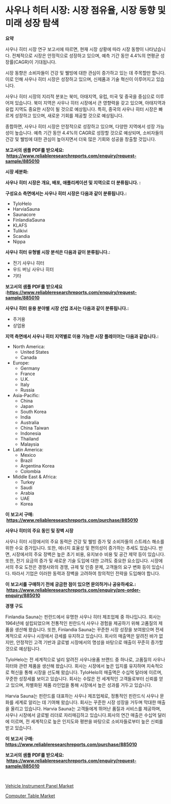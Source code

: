 <p><h1>사우나 히터 시장: 시장 점유율, 시장 동향 및 미래 성장 탐색</h1></p><p><strong>요약</strong></p>
<p><p>사우나 히터 시장 연구 보고서에 따르면, 현재 시장 상황에 따라 시장 동향이 나타났습니다. 전체적으로 시장은 안정적으로 성장하고 있으며, 예측 기간 동안 4.4%의 연평균 성장률(CAGR)이 기대됩니다.</p><p>시장 동향은 소비자들이 건강 및 웰빙에 대한 관심이 증가하고 있는 데 주목할만 합니다. 이로 인해 사우나 히터 시장은 성장하고 있으며, 신제품과 기술 혁신이 이루어지고 있습니다.</p><p>사우나 히터 시장의 지리적 분포는 북미, 아태지역, 유럽, 미국 및 중국을 중심으로 이루어져 있습니다. 북미 지역은 사우나 히터 시장에서 큰 영향력을 갖고 있으며, 아태지역과 유럽 지역도 중요한 시장이 될 것으로 예상됩니다. 특히, 중국의 사우나 히터 시장은 빠르게 성장하고 있으며, 새로운 기회를 제공할 것으로 예상됩니다.</p><p>종합하면, 사우나 히터 시장은 안정적으로 성장하고 있으며, 다양한 지역에서 성장 가능성이 높습니다. 예측 기간 동안 4.4%의 CAGR로 성장할 것으로 예상되며, 소비자들의 건강 및 웰빙에 대한 관심이 높아지면서 더욱 많은 기회와 성공을 창출할 것입니다.</p></p>
<p><strong>보고서의 샘플 PDF를 받으세요: &nbsp;<a href="https://www.reliableresearchreports.com/enquiry/request-sample/885010">https://www.reliableresearchreports.com/enquiry/request-sample/885010</a></strong></p>
<p><strong>시장 세분화:</strong></p>
<p><strong> 사우나 히터 시장은 개요, 배포, 애플리케이션 및 지역으로 더 분류됩니다. :</strong></p>
<p><strong>구성요소 측면에서는 사우나 히터 시장은 다음과 같이 분류됩니다.:</strong></p>
<p><ul><li>TyloHelo</li><li>HarviaSauna</li><li>Saunacore</li><li>FinlandiaSauna</li><li>KLAFS</li><li>Tulikivi</li><li>Scandia</li><li>Nippa</li></ul></p>
<p><strong> 사우나 히터 유형별 시장 분석은 다음과 같이 분류됩니다.:</strong></p>
<p><ul><li>전기 사우나 히터</li><li>우드 버닝 사우나 히터</li><li>기타</li></ul></p>
<p><strong>보고서의 샘플 PDF를 받으세요 :<a href="https://www.reliableresearchreports.com/enquiry/request-sample/885010">https://www.reliableresearchreports.com/enquiry/request-sample/885010</a></strong></p>
<p><strong> 사우나 히터 응용 분야별 시장 산업 조사는 다음과 같이 분류됩니다.:</strong></p>
<p><ul><li>주거용</li><li>상업용</li></ul></p>
<p><strong>지역 측면에서 사우나 히터 지역별로 이용 가능한 시장 플레이어는 다음과 같습니다.:</strong></p>
<p><ul>
    <li>
        North America:
        <ul>
            <li>United States</li>
            <li>Canada</li>
        </ul>
    </li>
    <li>
        Europe:
        <ul>
            <li>Germany</li>
            <li>France</li>
            <li>U.K.</li>
            <li>Italy</li>
            <li>Russia</li>
        </ul>
    </li>
    <li>
        Asia-Pacific:
        <ul>
            <li>China</li>
            <li>Japan</li>
            <li>South Korea</li>
            <li>India</li>
            <li>Australia</li>
            <li>China Taiwan</li>
            <li>Indonesia</li>
            <li>Thailand</li>
            <li>Malaysia</li>
        </ul>
    </li>
    <li>
        Latin America:
        <ul>
            <li>Mexico</li>
            <li>Brazil</li>
            <li>Argentina Korea</li>
            <li>Colombia</li>
        </ul>
    </li>
    <li>
        Middle East & Africa:
        <ul>
            <li>Turkey</li>
            <li>Saudi</li>
            <li>Arabia</li>
            <li>UAE</li>
            <li>Korea</li>
        </ul>
    </li>
    </ul></p>
<p><strong>이 보고서 구매: &nbsp;<a href="https://www.reliableresearchreports.com/purchase/885010">https://www.reliableresearchreports.com/purchase/885010</a></strong></p>
<p><strong>사우나 히터의 주요 동인 및 장벽 시장</strong></p>
<p><p>사우나 히터 시장에서의 주요 동력은 건강 및 웰빙 증가 및 소비자들의 스트레스 해소를 위한 수요 증가입니다. 또한, 에너지 효율성 및 편의성이 증가하는 추세도 있습니다. 반면, 시장에서의 주요 장벽은 높은 초기 비용, 유지보수 비용 및 공간 제약 등이 있습니다. 또한, 전기 요금의 증가 및 새로운 기술 도입에 대한 고려도 중요한 요소입니다. 시장에서의 주요 도전은 경쟁사와의 경쟁, 규제 및 인증 문제, 고객들의 요구 변화 등이 있습니다. 따라서 기업은 이러한 동력과 장벽을 고려하여 창의적인 전략을 도입해야 합니다.</p></p>
<p><strong>이 보고서를 구매하기 전에 궁금한 점이 있으면 문의하거나 공유하세요.: &nbsp;<a href="https://www.reliableresearchreports.com/enquiry/pre-order-enquiry/885010">https://www.reliableresearchreports.com/enquiry/pre-order-enquiry/885010</a></strong></p>
<p><strong>경쟁 구도</strong></p>
<p><p>Finlandia Sauna는 핀란드에서 유명한 사우나 히터 제조업체 중 하나입니다. 회사는 1964년에 설립되었으며 전통적인 핀란드식 사우나 경험을 제공하기 위해 고품질의 제품을 생산해 왔습니다. 또한, Finlandia Sauna는 꾸준한 시장 성장을 보여왔으며 전세계적으로 사우나 시장에서 강세를 유지하고 있습니다. 회사의 매출액은 알려진 바가 없지만, 안정적인 고객 기반과 글로벌 시장에서의 명성을 바탕으로 매출이 꾸준히 증가할 것으로 예상됩니다.</p><p>TyloHelo는 전 세계적으로 널리 알려진 사우나용품 브랜드 중 하나로, 고품질의 사우나 히터와 관련 제품을 생산해 왔습니다. 회사는 시장에서 높은 입지를 유지하며 지속적으로 혁신을 통해 시장을 선도해 왔습니다. TyloHelo의 매출액은 수십억 달러에 이르며, 꾸준한 성장세를 보이고 있습니다. 회사는 수많은 전 세계적인 고객들로부터 신뢰를 얻고 있으며, 차별화된 제품 라인업을 통해 시장에서 높은 성과를 거두고 있습니다.</p><p>Harvia Sauna는 핀란드를 대표하는 사우나 제조업체로, 정통적인 핀란드식 사우나 문화를 세계로 알리는 데 기여해 왔습니다. 회사는 꾸준한 시장 성장을 거두며 막대한 매출을 올리고 있습니다. Harvia Sauna는 고객들에게 뛰어난 품질과 서비스를 제공하며, 사우나 시장에서 글로벌 리더로 자리매김하고 있습니다.회사의 연간 매출은 수십억 달러에 이르며, 전 세계적으로 높은 인지도와 평판을 바탕으로 소비자들로부터 높은 신뢰를 받고 있습니다.</p></p>
<p><strong>이 보고서 구매: &nbsp; <a href="https://www.reliableresearchreports.com/purchase/885010">https://www.reliableresearchreports.com/purchase/885010</a></strong></p>
<p><strong>보고서의 샘플 PDF를 받으세요: &nbsp;<a href="https://www.reliableresearchreports.com/enquiry/request-sample/885010">https://www.reliableresearchreports.com/enquiry/request-sample/885010</a></strong><strong></strong></p>
<p>&nbsp;</p>
<p><p><a href="https://picayune-night-cbd.notion.site/Global-Vehicle-Instrument-Panel-Market-Size-and-Market-Trends-Insights-and-Projections-from-2024-to-292808bba960426fa962036c4a741767">Vehicle Instrument Panel Market</a></p><p><a href="https://github.com/Hazelklievgspy6vdcsmu106w/Market-Research-Report-List-1/blob/main/computer-table-market.md">Computer Table Market</a></p></p>